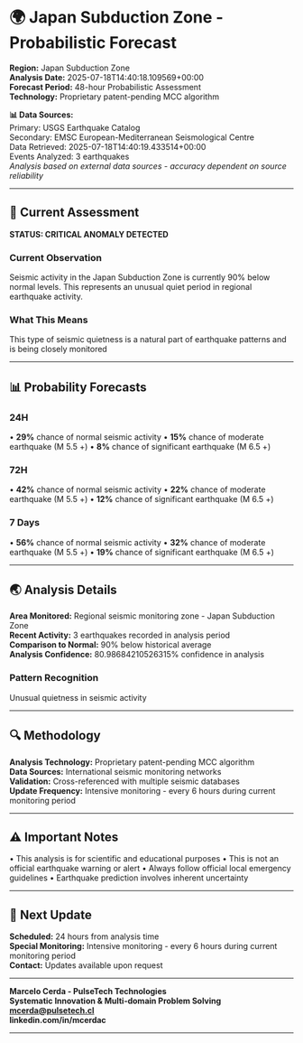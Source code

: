 # 🌍 Japan Subduction Zone - Probabilistic Forecast

**Region:** Japan Subduction Zone  
**Analysis Date:** 2025-07-18T14:40:18.109569+00:00  
**Forecast Period:** 48-hour Probabilistic Assessment  
**Technology:** Proprietary patent-pending MCC algorithm  

**📊 Data Sources:**  
Primary: USGS Earthquake Catalog  
Secondary: EMSC European-Mediterranean Seismological Centre  
Data Retrieved: 2025-07-18T14:40:19.433514+00:00  
Events Analyzed: 3 earthquakes  
*Analysis based on external data sources - accuracy dependent on source reliability*

---

## 🎯 Current Assessment

**STATUS: CRITICAL ANOMALY DETECTED**

### Current Observation
Seismic activity in the Japan Subduction Zone is currently 90% below normal levels. This represents an unusual quiet period in regional earthquake activity.

### What This Means
This type of seismic quietness is a natural part of earthquake patterns and is being closely monitored

---

## 📊 Probability Forecasts

### 24H
• **29%** chance of normal seismic activity
• **15%** chance of moderate earthquake (M 5.5 +)
• **8%** chance of significant earthquake (M 6.5 +)

### 72H
• **42%** chance of normal seismic activity
• **22%** chance of moderate earthquake (M 5.5 +)
• **12%** chance of significant earthquake (M 6.5 +)

### 7 Days
• **56%** chance of normal seismic activity
• **32%** chance of moderate earthquake (M 5.5 +)
• **19%** chance of significant earthquake (M 6.5 +)

---

## 🌏 Analysis Details
**Area Monitored:** Regional seismic monitoring zone - Japan Subduction Zone  
**Recent Activity:** 3 earthquakes recorded in analysis period  
**Comparison to Normal:** 90% below historical average  
**Analysis Confidence:** 80.98684210526315% confidence in analysis  

### Pattern Recognition
Unusual quietness in seismic activity

---

## 🔍 Methodology
**Analysis Technology:** Proprietary patent-pending MCC algorithm  
**Data Sources:** International seismic monitoring networks  
**Validation:** Cross-referenced with multiple seismic databases  
**Update Frequency:** Intensive monitoring - every 6 hours during current monitoring period  

---

## ⚠️ Important Notes
• This analysis is for scientific and educational purposes
• This is not an official earthquake warning or alert
• Always follow official local emergency guidelines
• Earthquake prediction involves inherent uncertainty

---

## 📅 Next Update
**Scheduled:** 24 hours from analysis time  
**Special Monitoring:** Intensive monitoring - every 6 hours during current monitoring period  
**Contact:** Updates available upon request  

---

**Marcelo Cerda - PulseTech Technologies**  
**Systematic Innovation & Multi-domain Problem Solving**  
**mcerda@pulsetech.cl**  
**linkedin.com/in/mcerdac**

---
